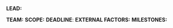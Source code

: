 **LEAD:** 
<!--Every project needs a lead, who will be responsible for maintaining the project board, setting up meetings and coordinating the team-->
**TEAM:**  <!--Tag everyone involved in the project-->
**SCOPE:** <!--A definition of what the project tries to achieve. The more accurate the better.-->
**DEADLINE**: <!--When does it need to be ready? -->
**EXTERNAL FACTORS:** <!--Are there any external factors that might impact the progress of the project? List them -->
**MILESTONES:** <!--List the deliverables and intermediate steps to take for the project to be complete. They can be github issues-->
